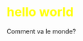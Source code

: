 <!DOCTYPE html PUBLIC "-//W3C//DTD XHTML 1.0 Transitional//EN" "http://www.w3.org/TR/xhtml1/DTD/xhtml1-transitional.dtd">
<html xmlns="http://www.w3.org/1999/xhtml">
<head>
<meta http-equiv="Content-Type" content="text/html; charset=UTF-8" />
<title>Hello World</title>
</head>
<body>
<h1 style="color: yellow">hello world</h1>
<p>Comment va le monde?</p>
</body>
</html>